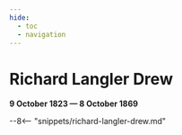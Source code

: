 ```yaml
---
hide:
  - toc
  - navigation 
---
```


# Richard Langler Drew

**9 October 1823 — 8 October 1869**

--8<-- "snippets/richard-langler-drew.md"
